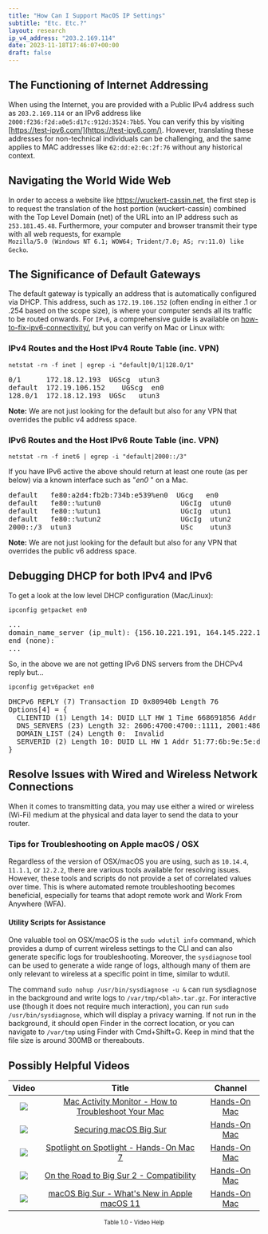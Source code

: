 ```yaml
---
title: "How Can I Support MacOS IP Settings"
subtitle: "Etc. Etc.?"
layout: research
ip_v4_address: "203.2.169.114"
date: 2023-11-18T17:46:07+00:00
draft: false
---
```


## The Functioning of Internet Addressing

When using the Internet, you are provided with a Public IPv4 address such as ```203.2.169.114``` or an IPv6 address like ```2000:f236:f2d:a0e5:d17c:912d:3524:7bb5```. You can verify this by visiting [https://test-ipv6.com/](https://test-ipv6.com/). However, translating these addresses for non-technical individuals can be challenging, and the same applies to MAC addresses like ```62:dd:e2:0c:2f:76``` without any historical context.
## Navigating the World Wide Web
In order to access a website like https://wuckert-cassin.net, the first step is to request the translation of the host portion (wuckert-cassin) combined with the Top Level Domain (net) of the URL into an IP address such as ```253.181.45.48```. Furthermore, your computer and browser transmit their type with all web requests, for example <br>```Mozilla/5.0 (Windows NT 6.1; WOW64; Trident/7.0; AS; rv:11.0) like Gecko```.
## The Significance of Default Gateways
The default gateway is typically an address that is automatically configured via DHCP. This address, such as ```172.19.106.152``` (often ending in either .1 or .254 based on the scope size), is where your computer sends all its traffic to be routed onwards. For ```IPv6```, a comprehensive guide is available on [how-to-fix-ipv6-connectivity/](/blog/how-to-fix-ipv6-connectivity/), but you can verify on Mac or Linux with:<br>
### IPv4 Routes and the Host IPv4 Route Table (inc. VPN)
```netstat -rn -f inet | egrep -i "default|0/1|128.0/1"```

<pre>
0/1      172.18.12.193  UGScg  utun3
default  172.19.106.152    UGScg  en0
128.0/1  172.18.12.193  UGSc   utun3</pre>

**Note:** We are not just looking for the default but also for any VPN that overrides the public v4 address space.

### IPv6 Routes and the Host IPv6 Route Table (inc. VPN)
```netstat -rn -f inet6 | egrep -i "default|2000::/3"```

If you have IPv6 active the above should return at least one route (as per below) via a known interface such as "_en0_ " on a Mac. 

<pre>
default   fe80:a2d4:fb2b:734b:e539%en0  UGcg   en0
default   fe80::%utun0                   UGcIg  utun0
default   fe80::%utun1                   UGcIg  utun1
default   fe80::%utun2                   UGcIg  utun2
2000::/3  utun3                          USc    utun3</pre>

**Note:** We are not just looking for the default but also for any VPN that overrides the public v6 address space.
<br>

## Debugging DHCP for both IPv4 and IPv6

To get a look at the low level DHCP configuration (Mac/Linux): 

```ipconfig getpacket en0```

<pre>
...
domain_name_server (ip_mult): {156.10.221.191, 164.145.222.14}
end (none):
...</pre>

So, in the above we are not getting IPv6 DNS servers from the DHCPv4 reply but...

```ipconfig getv6packet en0```

<pre>
DHCPv6 REPLY (7) Transaction ID 0x80940b Length 76
Options[4] = {
  CLIENTID (1) Length 14: DUID LLT HW 1 Time 668691856 Addr 62:dd:e2:0c:2f:76
  DNS_SERVERS (23) Length 32: 2606:4700:4700::1111, 2001:4860:4860::8844
  DOMAIN_LIST (24) Length 0:  Invalid
  SERVERID (2) Length 10: DUID LL HW 1 Addr 51:77:6b:9e:5e:df
}</pre>




## Resolve Issues with Wired and Wireless Network Connections

When it comes to transmitting data, you may use either a wired or wireless (Wi-Fi) medium at the physical and data layer to send the data to your router.
### Tips for Troubleshooting on Apple macOS / OSX
Regardless of the version of OSX/macOS you are using, such as `10.14.4`, `11.1.1`, or `12.2.2`, there are various tools available for resolving issues. However, these tools and scripts do not provide a set of correlated values over time. This is where automated remote troubleshooting becomes beneficial, especially for teams that adopt remote work and Work From Anywhere (WFA).
#### Utility Scripts for Assistance
One valuable tool on OSX/macOS is the `sudo wdutil info` command, which provides a dump of current wireless settings to the CLI and can also generate specific logs for troubleshooting. Moreover, the `sysdiagnose` tool can be used to generate a wide range of logs, although many of them are only relevant to wireless at a specific point in time, similar to wdutil.

The command `sudo nohup /usr/bin/sysdiagnose -u &` can run sysdiagnose in the background and write logs to `/var/tmp/<blah>.tar.gz`. For interactive use (though it does not require much interaction), you can run `sudo /usr/bin/sysdiagnose`, which will display a privacy warning. If not run in the background, it should open Finder in the correct location, or you can navigate to `/var/tmp` using Finder with Cmd+Shift+G. Keep in mind that the file size is around 300MB or thereabouts.
## Possibly Helpful Videos

<link href="/plugins/lity/css/lity.min.css" rel="stylesheet">
<script src="/plugins/lity/js/lity.min.js"></script>
<div class="table1-start"></div>

|Video | Title | Channel |
| :---: | :---: | :---: |
|<a href="https://www.youtube.com/watch?v=TWzWd_DiaJ0" data-lity><img src="https://i.ytimg.com/vi/TWzWd_DiaJ0/default.jpg" class="img-fluid"></a>|<a href="https://www.youtube.com/watch?v=TWzWd_DiaJ0" data-lity>Mac Activity Monitor - How to Troubleshoot Your Mac</a>|<a target="_blank" href="https://www.youtube.com/channel/UCg43DP8MdHVcl4rFK_delBg" >Hands-On Mac</a>|
|<a href="https://www.youtube.com/watch?v=7KdhJimuhNw" data-lity><img src="https://i.ytimg.com/vi/7KdhJimuhNw/default.jpg" class="img-fluid"></a>|<a href="https://www.youtube.com/watch?v=7KdhJimuhNw" data-lity>Securing macOS Big Sur</a>|<a target="_blank" href="https://www.youtube.com/channel/UCg43DP8MdHVcl4rFK_delBg" >Hands-On Mac</a>|
|<a href="https://www.youtube.com/watch?v=RslZ4W1EPqk" data-lity><img src="https://i.ytimg.com/vi/RslZ4W1EPqk/default.jpg" class="img-fluid"></a>|<a href="https://www.youtube.com/watch?v=RslZ4W1EPqk" data-lity>Spotlight on Spotlight - Hands-On Mac 7</a>|<a target="_blank" href="https://www.youtube.com/channel/UCg43DP8MdHVcl4rFK_delBg" >Hands-On Mac</a>|
|<a href="https://www.youtube.com/watch?v=HEbK-Tignuc" data-lity><img src="https://i.ytimg.com/vi/HEbK-Tignuc/default.jpg" class="img-fluid"></a>|<a href="https://www.youtube.com/watch?v=HEbK-Tignuc" data-lity>On the Road to Big Sur 2 - Compatibility</a>|<a target="_blank" href="https://www.youtube.com/channel/UCg43DP8MdHVcl4rFK_delBg" >Hands-On Mac</a>|
|<a href="https://www.youtube.com/watch?v=JMKi6o9kaZI" data-lity><img src="https://i.ytimg.com/vi/JMKi6o9kaZI/default.jpg" class="img-fluid"></a>|<a href="https://www.youtube.com/watch?v=JMKi6o9kaZI" data-lity>macOS Big Sur - What&#39;s New in Apple macOS 11</a>|<a target="_blank" href="https://www.youtube.com/channel/UCg43DP8MdHVcl4rFK_delBg" >Hands-On Mac</a>|

<center><small>Table 1.0 - Video Help</small></center>
 <br>
<div class="table1-end"></div>
<script type="text/javascript">
(function() {
    $('div.table1-start').nextUntil('div.table1-end', 'table').addClass('table thead-dark table-striped table-responsive rounded').attr('id', 't1');
    $('#t1').find('thead').addClass('thead-dark');
})();
</script>
